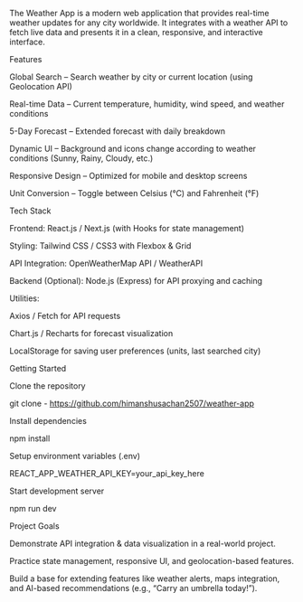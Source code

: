 The Weather App is a modern web application that provides real-time weather updates for any city worldwide. It integrates with a weather API to fetch live data and presents it in a clean, responsive, and interactive interface.

 Features

 Global Search – Search weather by city or current location (using Geolocation API)

 Real-time Data – Current temperature, humidity, wind speed, and weather conditions

 5-Day Forecast – Extended forecast with daily breakdown

 Dynamic UI – Background and icons change according to weather conditions (Sunny, Rainy, Cloudy, etc.)

 Responsive Design – Optimized for mobile and desktop screens

 Unit Conversion – Toggle between Celsius (°C) and Fahrenheit (°F)

 Tech Stack

Frontend: React.js / Next.js (with Hooks for state management)

Styling: Tailwind CSS / CSS3 with Flexbox & Grid

API Integration: OpenWeatherMap API / WeatherAPI

Backend (Optional): Node.js (Express) for API proxying and caching

Utilities:

Axios / Fetch for API requests

Chart.js / Recharts for forecast visualization

LocalStorage for saving user preferences (units, last searched city)

 Getting Started

Clone the repository

git clone - https://github.com/himanshusachan2507/weather-app


Install dependencies

npm install


Setup environment variables (.env)

REACT_APP_WEATHER_API_KEY=your_api_key_here


Start development server

npm run dev

 Project Goals

Demonstrate API integration & data visualization in a real-world project.

Practice state management, responsive UI, and geolocation-based features.

Build a base for extending features like weather alerts, maps integration, and AI-based recommendations (e.g., “Carry an umbrella today!”).
